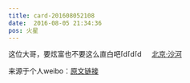 ```yaml
---
title: card-201608052108
date:  2016-08-05 21:34:36
pos: 火星
---
```

这位大哥，要炫富也不要这么直白吧<span class="url-icon"><img alt=[doge] src="https://h5.sinaimg.cn/m/emoticon/icon/others/d_doge-be7f768d78.png" style="width:1em; height:1em;" /></span><span class="url-icon"><img alt=[doge] src="https://h5.sinaimg.cn/m/emoticon/icon/others/d_doge-be7f768d78.png" style="width:1em; height:1em;" /></span><span class="url-icon"><img alt=[doge] src="https://h5.sinaimg.cn/m/emoticon/icon/others/d_doge-be7f768d78.png" style="width:1em; height:1em;" /></span> <a  href="http://weibo.com/p/1001018008611011400000001" data-hide=""><span class='url-icon'><img style='width: 1rem;height: 1rem' src='https://h5.sinaimg.cn/upload/2015/09/25/3/timeline_card_small_location_default.png'></span><span class="surl-text">北京·沙河</span></a> 

来源于个人weibo：[原文链接](https://m.weibo.cn/status/E2bZcAsnE?mblogid=E2bZcAsnE)